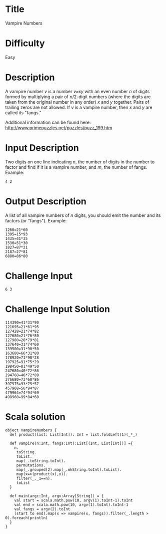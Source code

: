 # Title 

Vampire Numbers

# Difficulty

Easy

# Description

A vampire number *v* is a number *v=xy* with an even number *n* of digits formed by multiplying a pair of *n*/2-digit numbers (where the digits are taken from the original number in any order) *x* and *y* together. Pairs of trailing zeros are not allowed. If *v* is a vampire number, then *x* and *y* are called its "fangs." 

Additional information can be found here: http://www.primepuzzles.net/puzzles/puzz_199.htm

# Input Description

Two digits on one line indicating *n*, the number of digits in the number to factor and find if it is a vampire number, and *m*, the number of fangs. Example:

    4 2

# Output Description

A list of all vampire numbers of *n* digits, you should emit the number and its factors (or "fangs"). Example:

    1260=21*60
    1395=15*93
    1435=41*35
    1530=51*30
    1827=87*21
    2187=27*81
    6880=86*80

# Challenge Input

    6 3

# Challenge Input Solution 

    114390=41*31*90
    121695=21*61*95
    127428=21*74*82
    127680=21*76*80
    127980=20*79*81
    137640=31*74*60
    139500=31*90*50
    163680=66*31*80
    178920=71*90*28
    197925=91*75*29
    198450=81*49*50
    247680=40*72*86
    294768=46*72*89
    376680=73*60*86
    397575=93*75*57
    457968=56*94*87
    479964=74*94*69
    498960=99*84*60



# Scala solution

    object VampireNumbers {
      def product(list: List[Int]): Int = list.foldLeft(1)(_*_)

      def vampire(n:Int, fangs:Int):List[(Int, List[Int])] ={
        n.
         toString.
         toList.
         map(_.toString.toInt).
         permutations.
         map(_.grouped(2).map(_.mkString.toInt).toList).
         map(x=>(product(x),x)).
         filter(_._1==n).
         toList
      }

      def main(argc:Int, argv:Array[String]) = {
        val start = scala.math.pow(10, argv(1).toInt-1).toInt
        val end = scala.math.pow(10, argv(1).toInt).toInt-1
        val fangs = argv(2).toInt
        (start to end).map(x => vampire(x, fangs)).filter(_.length > 0).foreach(println)
      }
    }
